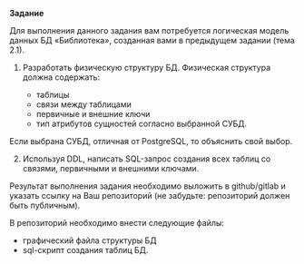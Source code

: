 **Задание**

Для выполнения данного задания вам потребуется логическая модель данных БД «Библиотека», созданная вами в предыдущем задании (тема 2.1).

1. Разработать физическую структуру БД. Физическая структура должна содержать:

    * таблицы
    * связи между таблицами
    * первичные и внешние ключи
    * тип атрибутов сущностей согласно выбранной СУБД.

  Если выбрана СУБД, отличная от PostgreSQL,  то объяснить свой выбор.

2. Используя DDL, написать SQL-запрос создания всех таблиц со связями, первичными и внешними ключами.

Результат выполнения задания необходимо выложить в github/gitlab и указать ссылку на Ваш репозиторий (не забудьте: репозиторий должен быть публичным).

В репозиторий необходимо внести следующие файлы:

* графический файла структуры БД
* sql-cкрипт создания таблиц БД.
